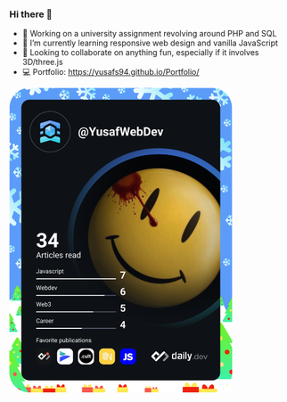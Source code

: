### Hi there 👋

<!--
**YusafS94/YusafS94** is a ✨ _special_ ✨ repository because its `README.md` (this file) appears on your GitHub profile.

Here are some ideas to get you started:

- 🔭 I’m currently working on ...
- 🌱 I’m currently learning ...
- 👯 I’m looking to collaborate on ...
- 🤔 I’m looking for help with ...
- 💬 Ask me about ...
- 📫 How to reach me: ...
- 😄 Pronouns: ...
- ⚡ Fun fact: ...
-->
- 🔭 Working on a university assignment revolving around PHP and SQL
- 🌱 I’m currently learning responsive web design and vanilla JavaScript
- 👯 Looking to collaborate on anything fun, especially if it involves 3D/three.js
- 💻 Portfolio: https://yusafs94.github.io/Portfolio/



<!-- <a href="https://app.daily.dev/YusafWebDev"><img src="https://api.daily.dev/devcards/c5bde001c23242db9c1afee378cdb4fc.png?r=ix4" width="400" alt="Yusaf's Dev Card"/></a> -->
<a href="https://app.daily.dev/YusafWebDev"><img src="https://github.com/YusafS94/YusafS94/blob/main/devcard.svg" width="400" alt="YusafS94"/></a>
<!-- <a href="https://app.daily.dev/DailyDevTips"><img src="https://github.com/rebelchris/rebelchris/blob/master/devcard.svg" width="400" alt="Chris Bongers's Dev Card"/></a> -->
